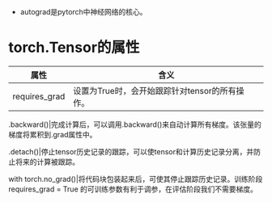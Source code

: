 * autograd是pytorch中神经网络的核心。

torch.Tensor的属性
====
属性|含义
----|----
requires_grad|设置为True时，会开始跟踪针对tensor的所有操作。

.backward()|完成计算后，可以调用.backward()来自动计算所有梯度。该张量的梯度将累积到.grad属性中。

.detach()|停止tensor历史记录的跟踪，可以使tensor和计算历史记录分离，并防止将来的计算被跟踪。

with torch.no_grad()|将代码块包装起来后，可使其停止跟踪历史记录。训练阶段requires_grad = True 的可训练参数有利于调参，在评估阶段我们不需要梯度。
